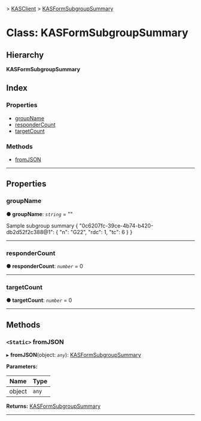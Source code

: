[](../README.md) > [KASClient](../modules/kasclient.md) > [KASFormSubgroupSummary](../classes/kasclient.kasformsubgroupsummary.md)

# Class: KASFormSubgroupSummary

## Hierarchy

**KASFormSubgroupSummary**

## Index

### Properties

* [groupName](kasclient.kasformsubgroupsummary.md#groupname)
* [responderCount](kasclient.kasformsubgroupsummary.md#respondercount)
* [targetCount](kasclient.kasformsubgroupsummary.md#targetcount)
### Methods

* [fromJSON](kasclient.kasformsubgroupsummary.md#fromjson)

---

## Properties

<a id="groupname"></a>

###  groupName

**● groupName**: *`string`* = ""

Sample subgroup summary
{ "0c6207fc-39ce-4b74-b420-db2d52f2c388@1": { "n": "G22", "rdc": 1, "tc": 6 } }

___
<a id="respondercount"></a>

###  responderCount

**● responderCount**: *`number`* = 0

___
<a id="targetcount"></a>

###  targetCount

**● targetCount**: *`number`* = 0

___

## Methods

<a id="fromjson"></a>

### `<Static>` fromJSON

▸ **fromJSON**(object: *`any`*): [KASFormSubgroupSummary](kasclient.kasformsubgroupsummary.md)

**Parameters:**

| Name | Type |
| ------ | ------ |
| object | `any` |

**Returns:** [KASFormSubgroupSummary](kasclient.kasformsubgroupsummary.md)

___

